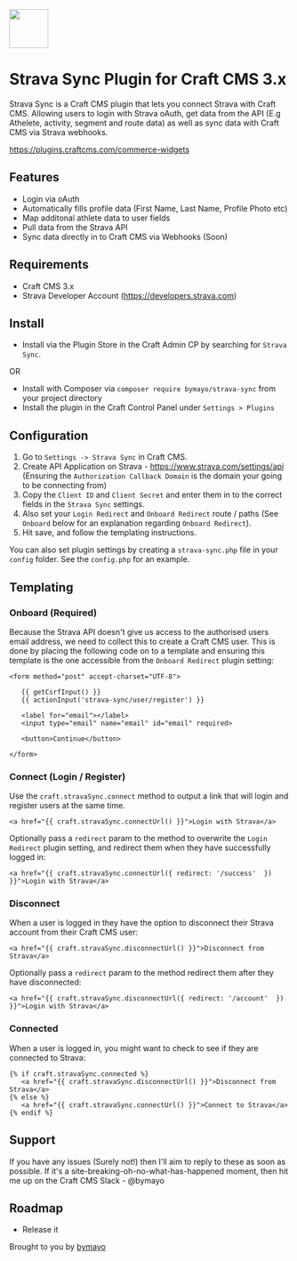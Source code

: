 <img src="https://raw.githubusercontent.com/bymayo/strava-sync/master/resources/icon.png" width="70">

# Strava Sync Plugin for Craft CMS 3.x

Strava Sync is a Craft CMS plugin that lets you connect Strava with Craft CMS. Allowing users to login with Strava oAuth, get data from the API (E.g Athelete, activity, segment and route data) as well as sync data with Craft CMS via Strava webhooks.

https://plugins.craftcms.com/commerce-widgets

## Features

- Login via oAuth
- Automatically fills profile data (First Name, Last Name, Profile Photo etc)
- Map additonal athlete data to user fields
- Pull data from the Strava API
- Sync data directly in to Craft CMS via Webhooks (Soon)

## Requirements

- Craft CMS 3.x
- Strava Developer Account (https://developers.strava.com)

## Install

- Install via the Plugin Store in the Craft Admin CP by searching for `Strava Sync`.

OR

- Install with Composer via `composer require bymayo/strava-sync` from your project directory
- Install the plugin in the Craft Control Panel under `Settings > Plugins`

## Configuration

1. Go to `Settings -> Strava Sync` in Craft CMS.
2. Create API Application on Strava - https://www.strava.com/settings/api (Ensuring the `Authorization Callback Domain` is the domain your going to be connecting from)
3. Copy the `Client ID` and `Client Secret` and enter them in to the correct fields in the `Strava Sync` settings.
4. Also set your `Login Redirect` and `Onboard Redirect` route / paths (See `Onboard` below for an explanation regarding `Onboard Redirect`).
5. Hit save, and follow the templating instructions.

You can also set plugin settings by creating a `strava-sync.php` file in your `config` folder. See the `config.php` for an example.

## Templating

### Onboard (Required)
Because the Strava API doesn't give us access to the authorised users email address, we need to collect this to create a Craft CMS user. This is done by placing the following code on to a template and ensuring this template is the one accessible from the `Onboard Redirect` plugin setting:

```
<form method="post" accept-charset="UTF-8">

   {{ getCsrfInput() }}
   {{ actionInput('strava-sync/user/register') }}

   <label for="email"></label>
   <input type="email" name="email" id="email" required>

   <button>Continue</button>

</form>
```

### Connect (Login / Register)
Use the `craft.stravaSync.connect` method to output a link that will login and register users at the same time.

```
<a href="{{ craft.stravaSync.connectUrl() }}">Login with Strava</a>
```

Optionally pass a `redirect` param to the method to overwrite the `Login Redirect` plugin setting, and redirect them when they have successfully logged in:

```
<a href="{{ craft.stravaSync.connectUrl({ redirect: '/success'  }) }}">Login with Strava</a>
```

### Disconnect
When a user is logged in they have the option to disconnect their Strava account from their Craft CMS user:

```
<a href="{{ craft.stravaSync.disconnectUrl() }}">Disconnect from Strava</a>
```

Optionally pass a `redirect` param to the method redirect them after they have disconnected:

```
<a href="{{ craft.stravaSync.disconnectUrl({ redirect: '/account'  }) }}">Login with Strava</a>
```

### Connected
When a user is logged in, you might want to check to see if they are connected to Strava:

```
{% if craft.stravaSync.connected %}
   <a href="{{ craft.stravaSync.disconnectUrl() }}">Disconnect from Strava</a>
{% else %}
   <a href="{{ craft.stravaSync.connectUrl() }}">Connect to Strava</a>
{% endif %}
```

## Support

If you have any issues (Surely not!) then I'll aim to reply to these as soon as possible. If it's a site-breaking-oh-no-what-has-happened moment, then hit me up on the Craft CMS Slack - @bymayo

## Roadmap

* Release it

Brought to you by [bymayo](http://bymayo.co.uk)
